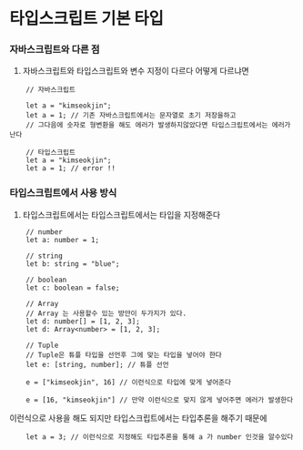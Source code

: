 <h1>타입스크립트 기본 타입</h1>

<h3>자바스크립트와 다른 점</h3>

1. 자바스크립트와 타입스크립트와 변수 지정이 다르다 어떻게 다르냐면
```
    // 자바스크립트

    let a = "kimseokjin";
    let a = 1; // 기존 자바스크립트에서는 문자열로 초기 저장을하고 
    // 그다음에 숫자로 형변환을 해도 에러가 발생하지않았다면 타입스크립트에서는 에러가 난다

    // 타입스크립트
    let a = "kimseokjin";
    let a = 1; // error !!
```

<h3>타입스크립트에서 사용 방식</h3>

1. 타입스크립트에서는 타입스크립트에서는 타입을 지정해준다
```
    // number
    let a: number = 1;

    // string
    let b: string = "blue";  

    // boolean
    let c: boolean = false; 

    // Array 
    // Array 는 사용할수 있는 방안이 두가지가 있다.
    let d: number[] = [1, 2, 3]; 
    let d: Array<number> = [1, 2, 3];

    // Tuple
    // Tuple은 튜플 타입을 선언후 그에 맞는 타입을 넣어야 한다
    let e: [string, number]; // 튜플 선언

    e = ["kimseokjin", 16] // 이런식으로 타입에 맞게 넣어준다

    e = [16, "kimseokjin"] // 만약 이런식으로 맞지 않게 넣어주면 에러가 발생한다
```
이런식으로 사용을 해도 되지만 타입스크립트에서는 타입추론을 해주기 때문에
```
    let a = 3; // 이런식으로 지정해도 타입추론을 통해 a 가 number 인것을 알수있다
```
